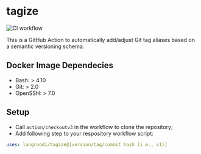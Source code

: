 # tagize
![CI workflow](https://github.com/langroodi/tagize/actions/workflows/docker-image.yml/badge.svg)

This is a GitHub Action to automatically add/adjust Git tag aliases based on a semantic versioning schema.

## Docker Image Dependecies
- Bash: > 4.10
- Git: > 2.0
- OpenSSH: > 7.0

## Setup
- Call `action/checkoutv3` in the workflow to clone the repository;
- Add following step to your respository workflow script:
```yaml
uses: langroodi/tagize@[version/tag/commit hash (i.e., v1)]
```
